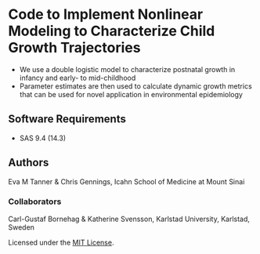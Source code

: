 # Code to Implement Nonlinear Modeling to Characterize Child Growth Trajectories
* We use a double logistic model to characterize postnatal growth in infancy and early- to mid-childhood
* Parameter estimates are then used to calculate dynamic growth metrics that can be used for novel application in environmental epidemiology 

## Software Requirements
* SAS 9.4 (14.3)

## Authors
Eva M Tanner & Chris Gennings, Icahn School of Medicine at Mount Sinai

### Collaborators
Carl-Gustaf Bornehag & Katherine Svensson, Karlstad University, Karlstad, Sweden



Licensed under the [MIT License](LICENSE).

